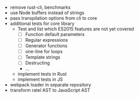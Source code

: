 - remove rust-cli, benchmarks
- use Node buffers instead of strings
- pass transpilation options from cli to core
- additional tests for core library
  - Test and list which ES2015 features are not yet covered
    - [ ] Function default parameters
    - [ ] Regular expressions
    - [ ] Generator functions
    - [ ] one-line for loops
    - [ ] Template strings
    - [ ] Destructing
    - ...
  - implement tests in Rust
  - implement tests in JS
- webpack loader in separate repository
- transform ratel AST to JavaScript AST
